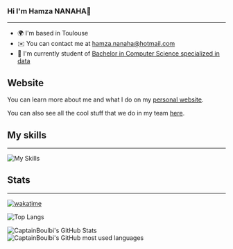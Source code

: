 <!--
**CaptainBoulbi/CaptainBoulbi** is a ✨ _special_ ✨ repository because its `README.md` (this file) appears on your GitHub profile.

Here are some ideas to get you started:

- 🔭 I’m currently working on ...
- 🌱 I’m currently learning .../home/cptbb/documents/agenda
- 👯 I’m looking to collaborate on ...
- 🤔 I’m looking for help with ...
- 💬 Ask me about ...
- 📫 How to reach me: ...
- 😄 Pronouns: ...
- ⚡ Fun fact: ...
-->

### Hi I'm Hamza NANAHA👋
---

* 🌍  I'm based in Toulouse
* ✉️  You can contact me at [hamza.nanaha@hotmail.com](mailto:hamza.nanaha@hotmail.com)
* 🚀  I'm currently student of [Bachelor in Computer Science specialized in data](https://www.univ-tlse3.fr/but-specialite-informatique)

## Website

You can learn more about me and what I do on my [personal website](https://www.n3m0.fr/).

You can also see all the cool stuff that we do in my team [here](https://captainboulbi.github.io/).

## My skills
---

![My Skills](https://skillicons.dev/icons?i=c,cpp,bash,linux,git,docker,java,py,html,css,php)

## Stats
---

[![wakatime](https://wakatime.com/badge/user/8410736e-40dc-46fa-b9d9-a5d64fae6a85.svg)](https://wakatime.com/@8410736e-40dc-46fa-b9d9-a5d64fae6a85)

![Top Langs](https://github-readme-stats.vercel.app/api/wakatime/?username=_N3m0&layout=compact&theme=great-gatsby&langs_count=8&custom_title=Stats)

  <img src="https://github-readme-stats.vercel.app/api?username=CaptainBoulbi&theme=great-gatsby&show_icons=true" alt="CaptainBoulbi's GitHub Stats" />
  <br>
  <img src="https://github-readme-stats.vercel.app/api/top-langs/?username=CaptainBoulbi&theme=great-gatsby&langs_count=5" alt="CaptainBoulbi's GitHub most used languages"/>
